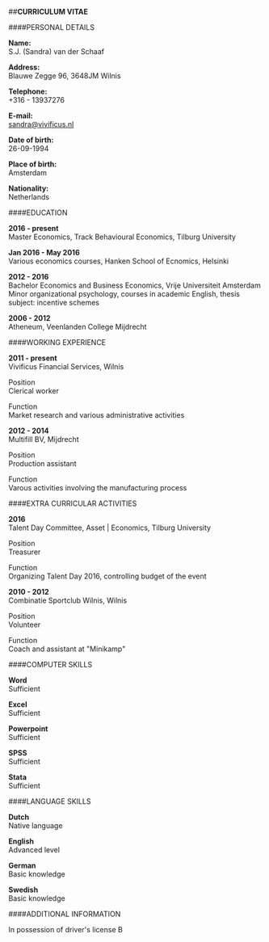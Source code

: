 ##**CURRICULUM VITAE**

####PERSONAL DETAILS

**Name:**    
S.J. (Sandra) van der Schaaf

**Address:**      
Blauwe Zegge 96, 3648JM Wilnis
 
**Telephone:**				
+316 - 13937276

**E-mail:**					
sandra@vivificus.nl

**Date of birth:**				
26-09-1994

**Place of birth:**				
Amsterdam

**Nationality:**				
Netherlands

####EDUCATION

**2016 - present**     
Master Economics, Track Behavioural Economics, Tilburg University

**Jan 2016 - May 2016**				
Various economics courses, Hanken School of Ecnomics, Helsinki

**2012 - 2016**           
Bachelor Economics and Business Economics, Vrije Universiteit Amsterdam				
Minor organizational psychology, courses in academic English, thesis subject: incentive schemes

**2006 - 2012**           
Atheneum, Veenlanden College Mijdrecht

####WORKING EXPERIENCE

**2011 - present**        
Vivificus Financial Services, Wilnis

Position              
Clerical worker

Function              
Market research and various administrative activities


**2012 - 2014**           
Multifill BV, Mijdrecht

Position              
Production assistant

Function              
Varous activities involving the manufacturing process

####EXTRA CURRICULAR ACTIVITIES

**2016**                  
Talent Day Committee, Asset | Economics, Tilburg University

Position              
Treasurer

Function              
Organizing Talent Day 2016, controlling budget of the event


**2010 - 2012**           
Combinatie Sportclub Wilnis, Wilnis

Position              
Volunteer

Function              
Coach and assistant at "Minikamp" 

####COMPUTER SKILLS 

**Word**                  
Sufficient

**Excel**                 
Sufficient

**Powerpoint**            
Sufficient

**SPSS**                  
Sufficient

**Stata**                 
Sufficient

####LANGUAGE SKILLS 

**Dutch**                 
Native language

**English**               
Advanced level

**German**                
Basic knowledge

**Swedish**               
Basic knowledge

####ADDITIONAL INFORMATION

In possession of driver's license B
